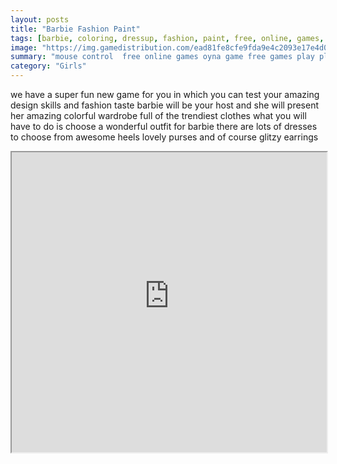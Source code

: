 ```yaml
---
layout: posts
title: "Barbie Fashion Paint"
tags: [barbie, coloring, dressup, fashion, paint, free, online, games, oyna, game, free, games, play, play, games]
image: "https://img.gamedistribution.com/ead81fe8cfe9fda9e4c2093e17e4d024.jpg"
summary: "mouse control  free online games oyna game free games play play games"
category: "Girls"
---
```


we have a super fun new game for you in which you can test your amazing design skills and fashion taste barbie will be your host and she will present her amazing colorful wardrobe full of the trendiest clothes what you will have to do is choose a wonderful outfit for barbie there are lots of dresses to choose from awesome heels lovely purses and of course glitzy earrings

<iframe width="100%" height="480px;" src="https://flash.gamedistribution.com?game=ead81fe8cfe9fda9e4c2093e17e4d024"></iframe>